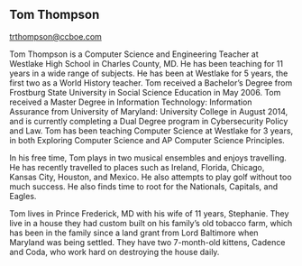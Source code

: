 ## Tom Thompson

[trthompson@ccboe.com](mailto:trthompson@ccboe.com)

Tom Thompson is a Computer Science and Engineering Teacher at Westlake High School in Charles County, MD. He has been teaching for 11 years in a wide range of subjects. He has been at Westlake for 5 years, the first two as a World History teacher. Tom received a Bachelor’s Degree from Frostburg State University in Social Science Education in May 2006. Tom received a Master Degree in Information Technology: Information Assurance from University of Maryland: University College in August 2014, and is currently completing a Dual Degree program in Cybersecurity Policy and Law. Tom has been teaching Computer Science at Westlake for 3 years, in both Exploring Computer Science and AP Computer Science Principles.

In his free time, Tom plays in two musical ensembles and enjoys travelling. He has recently travelled to places such as Ireland, Florida, Chicago, Kansas City, Houston, and Mexico. He also attempts to play golf without too much success. He also finds time to root for the Nationals, Capitals, and Eagles.

Tom lives in Prince Frederick, MD with his wife of 11 years, Stephanie. They live in a house they had custom built on his family’s old tobacco farm, which has been in the family since a land grant from Lord Baltimore when Maryland was being settled. They have two 7-month-old kittens, Cadence and Coda, who work hard on destroying the house daily.
